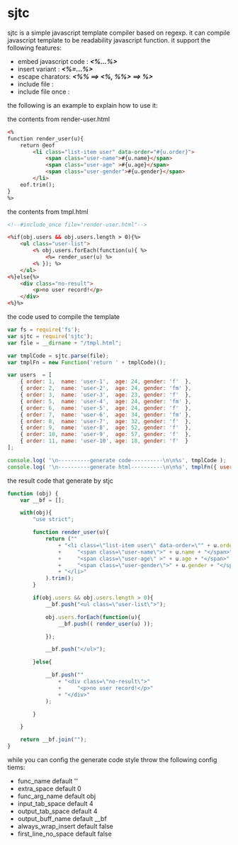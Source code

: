 # sjtc
sjtc is a simple javascript template compiler based on regexp. 
it can compile javascript template to be readability javascript 
function. it support the following features:
 
  * embed javascript code : ***<%...%>***
  * insert variant  : ***<%=...%>***
  * escape charators: ***<%% ==> <%, %%> ==> %>***
  * include file : ***<!--#include file="file-path.html"-->***
  * include file once : ***<!--#include file="file-path.html"-->***

the following is an example to explain how to use it:

the contents from render-user.html
```html
<%
function render_user(u){
    return @eof 
        <li class="list-item user" data-order="#{u.order}">
            <span class="user-name">#{u.name}</span>
            <span class="user-age" >#{u.age}</span>
            <span class="user-gender">#{u.gender}</span>
        </li>
    eof.trim();
}
%>
```
the contents from tmpl.html
```html
<!--#include_once file="render-user.html"-->

<%if(obj.users && obj.users.length > 0){%>
    <ul class="user-list">
        <% obj.users.forEach(function(u){ %>
            <%= render_user(u) %>
        <% }); %>
    </ul>
<%}else{%>
    <div class="no-result">
        <p>no user record!</p>
    </div>
<%}%>
```

the code used to compile the template
```javascript
var fs = require('fs');
var sjtc = require('sjtc');
var file = __dirname + "/tmpl.html";

var tmplCode = sjtc.parse(file);
var tmplFn = new Function('return ' + tmplCode)();

var users  = [
    { order: 1,  name: 'user-1',  age: 24, gender: 'f'  },
    { order: 2,  name: 'user-2',  age: 24, gender: 'fm' },
    { order: 3,  name: 'user-3',  age: 23, gender: 'f'  },
    { order: 5,  name: 'user-4',  age: 24, gender: 'fm' },
    { order: 6,  name: 'user-5',  age: 24, gender: 'f'  },
    { order: 7,  name: 'user-6',  age: 34, gender: 'fm' },
    { order: 8,  name: 'user-7',  age: 32, gender: 'f'  },
    { order: 9,  name: 'user-8',  age: 52, gender: 'f'  },
    { order: 10, name: 'user-9',  age: 57, gender: 'f'  },
    { order: 11, name: 'user-10', age: 18, gender: 'f'  }
];

console.log( '\n----------generate code----------\n\n%s', tmplCode );
console.log( '\n----------generate html----------\n\n%s', tmplFn({ users: users }) );
```

the result code that generate by stjc 
```javascript
function (obj) {
    var __bf = [];

    with(obj){
        "use strict";

        function render_user(u){
            return (""
                + "<li class=\"list-item user\" data-order=\"" + u.order + "\">"
                +     "<span class=\"user-name\">" + u.name + "</span>"
                +     "<span class=\"user-age\" >" + u.age + "</span>"
                +     "<span class=\"user-gender\">" + u.gender + "</span>"
                + "</li>"
            ).trim();
        }

        if(obj.users && obj.users.length > 0){
            __bf.push("<ul class=\"user-list\">");

            obj.users.forEach(function(u){ 
                __bf.push(( render_user(u) ));

            }); 

            __bf.push("</ul>");

        }else{

            __bf.push(""
                + "<div class=\"no-result\">"
                +     "<p>no user record!</p>"
                + "</div>"
            );

        }

    }

    return __bf.join("");
}

````

while you can config the generate code style throw the following 
config tiems:

  * func_name             default     ''
  * extra_space           default     0
  * func_arg_name         default     obj
  * input_tab_space       default     4 
  * output_tab_space      default     4
  * output_buff_name      default     __bf
  * always_wrap_insert    default     false
  * first_line_no_space   default     false

